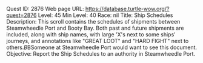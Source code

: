Quest ID: 2876
Web page URL: https://database.turtle-wow.org/?quest=2876
Level: 45
Min Level: 40
Race: nil
Title: Ship Schedules
Description: This scroll contains the schedules of shipments between Steamwheedle Port and Booty Bay. Both past and future shipments are included, along with ship names, with large 'X's next to some ships' journeys, and annotations like "GREAT LOOT" and "HARD FIGHT" next to others.$B$BSomeone at Steamwheedle Port would want to see this document.
Objective: Report the Ship Schedules to an authority in Steamwheedle Port.

